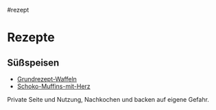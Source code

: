 #rezept 




# Rezepte

## Süßspeisen

- [Grundrezept-Waffeln](./Grundrezept-Waffeln.md)
- [Schoko-Muffins-mit-Herz](Küche/Schoko-Muffins-mit-Herz.md)



Private Seite und Nutzung, Nachkochen und backen auf eigene Gefahr.


